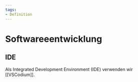 ```yaml
---
tags:
- Definition
---
```

# Softwareeentwicklung

## IDE

Als Integrated Development Environment (IDE) verwenden wir [[VSCodium]].